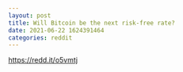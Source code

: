 ```yaml
--- 
layout: post 
title: Will Bitcoin be the next risk-free rate? 
date: 2021-06-22 1624391464 
categories: reddit 
--- 
```

https://redd.it/o5vmtj